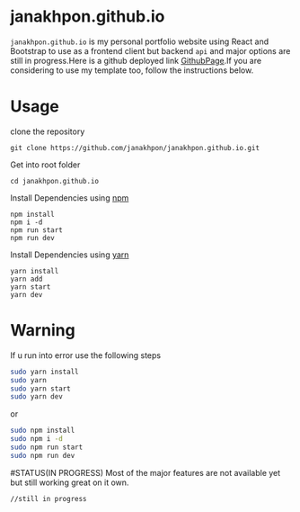 # janakhpon.github.io
  `janakhpon.github.io` is my personal portfolio website using React and Bootstrap to use as a frontend client but backend `api` and major options are still in progress.Here is a github deployed link [GithubPage](https://nostalgic-goodall-d365ce.netlify.com/).If you are considering to use my template too, follow the instructions below.



# Usage

clone the repository

    git clone https://github.com/janakhpon/janakhpon.github.io.git

Get into root folder

    cd janakhpon.github.io

Install Dependencies using [npm](https://www.npmjs.com/)

    npm install
    npm i -d
    npm run start
    npm run dev

Install Dependencies using [yarn](https://yarnpkg.com/en/)

    yarn install
    yarn add
    yarn start
    yarn dev




# Warning
If u run into error use the following steps

```bash
sudo yarn install
sudo yarn
sudo yarn start
sudo yarn dev
```
or

```bash
sudo npm install
sudo npm i -d
sudo npm run start
sudo npm run dev
```

#STATUS(IN PROGRESS)
  Most of the major features are not available yet but still working great on it own.
```bash
//still in progress
```

